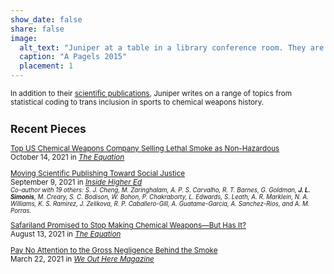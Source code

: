 ```yaml
---
show_date: false
share: false
image:
  alt_text: "Juniper at a table in a library conference room. They are sitting at the far end, looking across the table at the camera, the table top is pale green with brown trim, the walls are white and plain, with two light fixtures on the walls aiming upwards. Juniper is wearing a long sleeve dress shirt (white with light grey specks), black suspenders, and a blue white and black bow tie. Their hair is relatively short, tapered down to a bizz near their ears, but shaggy and a little mullet-like. They are writing with a black pen in a small notebook and are flanked by propped open text books, a laptop, and a mason jar of water. They are staring at the camera smizing and smirking." 
  caption: "A Pagels 2015"
  placement: 1
---
```


<small>
 
In addition to their [scientific publications](https://scholar.google.co.uk/citations?hl=en&user=XXg3600AAAAJ), Juniper writes on a range of topics from statistical coding to trans inclusion in sports to chemical weapons history.  

## Recent Pieces

[Top US Chemical Weapons Company Selling Lethal Smoke as Non-Hazardous](https://blog.ucsusa.org/science-blogger/top-us-chemical-weapons-company-selling-lethal-smoke-as-non-hazardous/)  
October 14, 2021 in _[The Equation](https://blog.ucsusa.org/)_

[Moving Scientific Publishing Toward Social Justice](https://www.insidehighered.com/advice/2021/09/09/call-action-more-socially-just-publishing-opinion)  
September 9, 2021 in _[Inside Higher Ed](https://www.insidehighered.com/)_ 
<small>  
*Co-author with 19 others: S. J. Cheng, M. Zaringhalam, A. P. S. Carvalho, R. T. Barnes, G. Goldman, **J. L. Simonis**, M. Creary, S. C. Bodison, W. Bohon, P. Chakraborty, L. Edwards, S. Leath, A. R. Marklein, N. A. Williams, K. S. Ramirez, J. Zelikova, R. P. Caballero-Gill, A. Guatame-Garcia, A. Sanchez-Rios, and A. M. Porras.*  
</small>


[Safariland Promised to Stop Making Chemical Weapons—But Has It?](https://blog.ucsusa.org/science-blogger/safariland-chemical-weapons/)  
August 13, 2021 in _[The Equation](https://blog.ucsusa.org/)_

[Pay No Attention to the Gross Negligence Behind the Smoke](https://www.weouthere.net/2021/03/pay-no-attention-to-the-gross-negligence-behind-the-smoke)  
March 22, 2021 in _[We Out Here Magazine](https://www.weouthere.net/)_

 
</small>